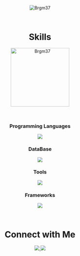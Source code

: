 <br>

<div align="center">
    <p align="center">
      <img src="https://github-readme-stats.vercel.app/api?username=Brgm37&show_icons=true&theme=tokyonight&layout=compact&include_all_commits" alt="Brgm37" />
    </p>
</div>

<br>

<div align="center">
    <h1 align="center">
      Skills
    </h1>
      <p align="center">
        <img src="https://github-readme-stats.vercel.app/api/top-langs?username=Brgm37&langs_count=10&show_icons=true&locale=en&layout=compact&theme=tokyonight" alt="Brgm37" height="192px"/>
      </p>
</div>
<br>
<div 
  align="center"
>
  <p align="center">
    <h3>Programming Languages</h3>
    <img src="https://skillicons.dev/icons?i=kotlin,java,c,js,ts,py&perline=3">
  </p>
  <p align="center">
    <h3>DataBase</h3>
    <img src="https://skillicons.dev/icons?i=postgresql,mongodb,elasticsearch">
  </p>

  <p align="center">
    <h3>Tools</h3>
    <img src="https://skillicons.dev/icons?i=git,idea,vscode,gradle,npm,nodejs,docker&perline=4">
  </p>

  <p align="center">
    <h3>Frameworks</h3>
    <img src="https://skillicons.dev/icons?i=spring,express,react,webpack&perline=3">
  </p>
</div>

<br>

<div align="center">
  <h1 align="center">
    Connect with Me
  </h1>
  <p align="center">
    <a href="https://www.linkedin.com/in/brian-melhorado-449794307/">
      <img src="https://skillicons.dev/icons?i=linkedin"/>
    </a>
    <a href="mailto:brgm37@gmail.com">
      <img src="https://skillicons.dev/icons?i=gmail"/>
    </a>
</div>
